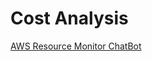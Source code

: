 # Cost Analysis

[AWS Resource Monitor ChatBot](https://github.com/aws-samples/aws-ai-ml-workshop-kr/blob/master/genai/aws-gen-ai-kr/20_applications/15_AWS_Resource_Monitoring_Chatbot/main.ipynb)


